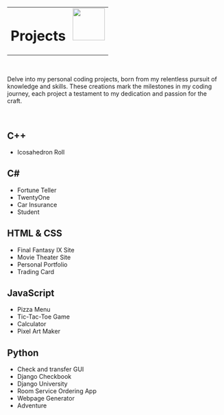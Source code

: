 
<table border="0">
<tr>
  
  
<td valign="top" border="0">
  
# Projects

</td>
<td valign="top" border="0">
<img src="https://i.giphy.com/media/2Ygy0khwewLgMSYM0t/giphy.webp" width=75 align=center>
</td>

</tr>
</table>
<br>


Delve into my personal coding projects, born from my relentless pursuit of knowledge and skills. These creations mark the milestones in my coding journey, each project a testament to my dedication and passion for the craft. 


<p>
<br/>
</p>


## C++

- Icosahedron Roll


## C#

- Fortune Teller 
- TwentyOne
- Car Insurance
- Student

## HTML & CSS 

- Final Fantasy IX Site
- Movie Theater Site
- Personal Portfolio
- Trading Card


## JavaScript

- Pizza Menu
- Tic-Tac-Toe Game
- Calculator
- Pixel Art Maker

## Python

- Check and transfer GUI
- Django Checkbook
- Django University
- Room Service Ordering App
- Webpage Generator
- Adventure
